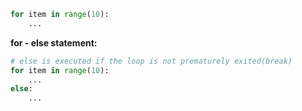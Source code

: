 ```python
for item in range(10):
	...
```

**for - else statement:**
```python
# else is executed if the loop is not prematurely exited(break)
for item in range(10):
    ...
else:
    ...
```
